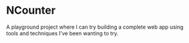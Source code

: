 # NCounter

A playground project where I can try building a complete web app using tools and techniques I've been wanting to try.